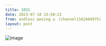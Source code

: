 ```yaml
---
title: 1031
date: 2023-07-10 15:50:21
from: endless шизing ⍼ (channel1162404975)
layout: post
---
```


![image](photos/photo_118@10-07-2023_15-50-21.jpg)


